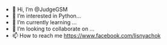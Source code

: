 - 👋 Hi, I’m @JudgeGSM
- 👀 I’m interested in Python...
- 🌱 I’m currently learning ...
- 💞️ I’m looking to collaborate on ...
- 📫 How to reach me https://www.facebook.com/lisnyachok

<!---
JudgeGSM/JudgeGSM is a ✨ special ✨ repository because its `README.md` (this file) appears on your GitHub profile.
You can click the Preview link to take a look at your changes.
--->
